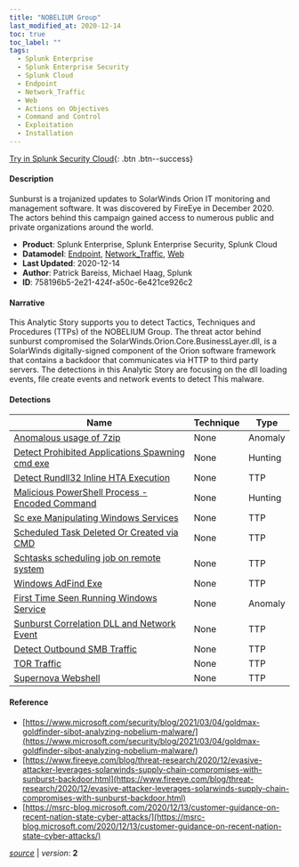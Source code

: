 ```yaml
---
title: "NOBELIUM Group"
last_modified_at: 2020-12-14
toc: true
toc_label: ""
tags:
  - Splunk Enterprise
  - Splunk Enterprise Security
  - Splunk Cloud
  - Endpoint
  - Network_Traffic
  - Web
  - Actions on Objectives
  - Command and Control
  - Exploitation
  - Installation
---
```


[Try in Splunk Security Cloud](https://www.splunk.com/en_us/cyber-security.html){: .btn .btn--success}

#### Description

Sunburst is a trojanized updates to SolarWinds Orion IT monitoring and management software. It was discovered by FireEye in December 2020. The actors behind this campaign gained access to numerous public and private organizations around the world.

- **Product**: Splunk Enterprise, Splunk Enterprise Security, Splunk Cloud
- **Datamodel**: [Endpoint](https://docs.splunk.com/Documentation/CIM/latest/User/Endpoint), [Network_Traffic](https://docs.splunk.com/Documentation/CIM/latest/User/NetworkTraffic), [Web](https://docs.splunk.com/Documentation/CIM/latest/User/Web)
- **Last Updated**: 2020-12-14
- **Author**: Patrick Bareiss, Michael Haag, Splunk
- **ID**: 758196b5-2e21-424f-a50c-6e421ce926c2

#### Narrative

This Analytic Story supports you to detect Tactics, Techniques and Procedures (TTPs) of the NOBELIUM Group. The threat actor behind sunburst compromised the SolarWinds.Orion.Core.BusinessLayer.dll, is a SolarWinds digitally-signed component of the Orion software framework that contains a backdoor that communicates via HTTP to third party servers. The detections in this Analytic Story are focusing on the dll loading events, file create events and network events to detect This malware.

#### Detections

| Name        | Technique   | Type         |
| ----------- | ----------- |--------------|
| [Anomalous usage of 7zip](/endpoint/anomalous_usage_of_7zip/) | None| Anomaly |
| [Detect Prohibited Applications Spawning cmd exe](/endpoint/detect_prohibited_applications_spawning_cmd_exe/) | None| Hunting |
| [Detect Rundll32 Inline HTA Execution](/endpoint/detect_rundll32_inline_hta_execution/) | None| TTP |
| [Malicious PowerShell Process - Encoded Command](/endpoint/malicious_powershell_process_-_encoded_command/) | None| Hunting |
| [Sc exe Manipulating Windows Services](/endpoint/sc_exe_manipulating_windows_services/) | None| TTP |
| [Scheduled Task Deleted Or Created via CMD](/endpoint/scheduled_task_deleted_or_created_via_cmd/) | None| TTP |
| [Schtasks scheduling job on remote system](/endpoint/schtasks_scheduling_job_on_remote_system/) | None| TTP |
| [Windows AdFind Exe](/endpoint/windows_adfind_exe/) | None| TTP |
| [First Time Seen Running Windows Service](/endpoint/first_time_seen_running_windows_service/) | None| Anomaly |
| [Sunburst Correlation DLL and Network Event](/endpoint/sunburst_correlation_dll_and_network_event/) | None| TTP |
| [Detect Outbound SMB Traffic](/network/detect_outbound_smb_traffic/) | None| TTP |
| [TOR Traffic](/network/tor_traffic/) | None| TTP |
| [Supernova Webshell](/web/supernova_webshell/) | None| TTP |

#### Reference

* [https://www.microsoft.com/security/blog/2021/03/04/goldmax-goldfinder-sibot-analyzing-nobelium-malware/](https://www.microsoft.com/security/blog/2021/03/04/goldmax-goldfinder-sibot-analyzing-nobelium-malware/)
* [https://www.fireeye.com/blog/threat-research/2020/12/evasive-attacker-leverages-solarwinds-supply-chain-compromises-with-sunburst-backdoor.html](https://www.fireeye.com/blog/threat-research/2020/12/evasive-attacker-leverages-solarwinds-supply-chain-compromises-with-sunburst-backdoor.html)
* [https://msrc-blog.microsoft.com/2020/12/13/customer-guidance-on-recent-nation-state-cyber-attacks/](https://msrc-blog.microsoft.com/2020/12/13/customer-guidance-on-recent-nation-state-cyber-attacks/)



[*source*](https://github.com/splunk/security_content/tree/develop/stories/nobelium_group.yml) \| *version*: **2**